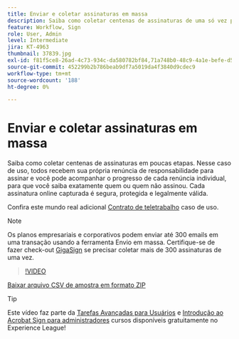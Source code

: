 ```yaml
---
title: Enviar e coletar assinaturas em massa
description: Saiba como coletar centenas de assinaturas de uma só vez para qualquer documento em poucas etapas
feature: Workflow, Sign
role: User, Admin
level: Intermediate
jira: KT-4963
thumbnail: 37839.jpg
exl-id: f81f5ce8-26ad-4c73-934c-da580782bf84,71a748b0-48c9-4a1e-befe-d5f311d6c05e
source-git-commit: 452299b2b786beab9df7a5019da4f3840d9cdec9
workflow-type: tm+mt
source-wordcount: '188'
ht-degree: 0%

---
```


# Enviar e coletar assinaturas em massa

Saiba como coletar centenas de assinaturas em poucas etapas. Nesse caso de uso, todos recebem sua própria renúncia de responsabilidade para assinar e você pode acompanhar o progresso de cada renúncia individual, para que você saiba exatamente quem ou quem não assinou. Cada assinatura online capturada é segura, protegida e legalmente válida.

Confira este mundo real adicional [Contrato de teletrabalho](https://experienceleague.adobe.com/docs/document-cloud-learn/sign-learning-hub/expand/recipes/gov/usecasegovtelework.html?lang=en) caso de uso.

>[!NOTE]
>
>Os planos empresariais e corporativos podem enviar até 300 emails em uma transação usando a ferramenta Envio em massa. Certifique-se de fazer check-out [GigaSign](https://experienceleague.adobe.com/docs/document-cloud-learn/sign-learning-hub/develop/custom/gigasign.html?lang=en) se precisar coletar mais de 300 assinaturas de uma vez.

>[!VIDEO](https://video.tv.adobe.com/v/33655?quality=12&learn=on&hidetitle=true)

[Baixar arquivo CSV de amostra em formato ZIP](../assets/megasign_merge_sample.zip)

>[!TIP]
>
>Este vídeo faz parte da [Tarefas Avançadas para Usuários](https://experienceleague.adobe.com/?recommended=Sign-U-1-2020.3) e [Introdução ao Acrobat Sign para administradores](https://experienceleague.adobe.com/?recommended=Sign-A-1-2020.2) cursos disponíveis gratuitamente no Experience League!
